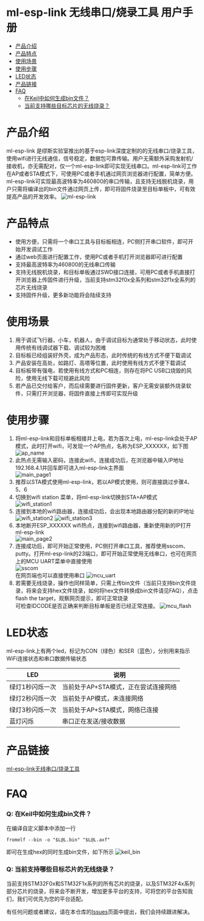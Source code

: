 # ml-esp-link 无线串口/烧录工具 用户手册
* [产品介绍](#产品介绍) 
* [产品特点](#产品特点)
* [使用场景](#使用场景)
* [使用步骤](#使用步骤)
* [LED状态](#led状态)
* [产品链接](#产品链接)
* [FAQ](#faq)
    * [在Keil中如何生成bin文件？](#q-在keil中如何生成bin文件)
    * [当前支持哪些目标芯片的无线烧录？](#q-当前支持哪些目标芯片的无线烧录)
    
# 产品介绍
ml-esp-link 是缪斯实验室推出的基于esp-link深度定制的的无线串口/烧录工具，使用wifi进行无线通信，信号稳定，数据包可靠传输。用户无需额外采购发射机/接收机，亦无需配对，仅一个ml-esp-link即可实现无线串口。ml-esp-link可工作在AP或者STA模式下，可使用PC或者手机通过网页浏览器进行配置，简单方便。ml-esp-link可实现最高波特率为460800的串口传输，且支持无线脱机烧录，用户只需将编译出的bin文件通过网页上传，即可将固件烧录至目标单板中，可有效提高产品的开发效率。
![ml-esp-link](https://github.com/wuxx/ml-esp-link/blob/master/doc/ml_esp_link.png)
# 产品特点
- 使用方便，只需将一个串口工具与目标板相连，PC侧打开串口软件，即可开始开发调试工作
- 通过web页面进行配置工作，使用PC或者手机打开浏览器即可进行配置
- 支持最高波特率为460800的无线串口传输
- 支持无线脱机烧录，和目标单板通过SWD接口连接，可用PC或者手机直接打开浏览器上传固件进行升级，当前支持stm32f0x全系列和stm32f1x全系列的芯片无线烧录
- 支持固件升级，更多新功能将会陆续支持


# 使用场景
1. 用于调试飞行器，小车，机器人，由于调试目标为通常处于移动状态，此时使用传统有线调试器下载、调试较为困难
2. 目标板已经组装好外壳，成为产品形态，此时传统的有线方式不便下载调试
3. 产品安装在高处，如路灯、高塔等位置，此时使用有线方式不便下载调试
4. 目标板带有强电，若使用有线方式和PC相连，则存在将PC USB口烧毁的风险，使用无线下载可规避此风险
4. 若产品已交付给客户，而后续需要进行固件更新，客户无需安装额外烧录软件，只需打开浏览器，将固件直接上传即可实现升级


# 使用步骤
1. 将ml-esp-link和目标单板相接并上电，若为首次上电，ml-esp-link会处于AP模式，此时打开wifi，可发现一个AP热点，名称为ESP_XXXXXX，如下图  
![ap_name](https://github.com/wuxx/ml-esp-link/blob/master/doc/ap_name.png)
2. 此热点无需输入密码，连接此wifi，连接成功后，在浏览器中输入IP地址 192.168.4.1并回车即可进入ml-esp-link主界面  
![main_page1](https://github.com/wuxx/ml-esp-link/blob/master/doc/main_page1.png)
3. 推荐以STA模式使用ml-esp-link，若以AP模式使用，则可直接跳过步骤4、5、6  
4. 切换到wifi station 菜单，将ml-esp-link切换到STA+AP模式  
![wifi_station1](https://github.com/wuxx/ml-esp-link/blob/master/doc/wifi_station1.png)
5. 连接到本地的wifi路由器，连接成功后，会出现本地路由器分配的新的IP地址  
![wifi_station2](https://github.com/wuxx/ml-esp-link/blob/master/doc/wifi_station2.png)
![wifi_station3](https://github.com/wuxx/ml-esp-link/blob/master/doc/wifi_station3.png)
6. 本地断开ESP_XXXXXX wifi热点，连接到wifi路由器，重新使用新的IP打开ml-esp-link  
![main_page2](https://github.com/wuxx/ml-esp-link/blob/master/doc/main_page2.png)
7. 连接成功后，即可开始正常使用，PC侧打开串口工具，推荐使用sscom、putty。打开ml-esp-link的23端口，即可开始正常使用无线串口，也可在网页上的MCU UART菜单中直接使用  
![sscom](https://github.com/wuxx/ml-esp-link/blob/master/doc/sscom.png)  
在网页端也可以直接使用串口
![mcu_uart](https://github.com/wuxx/ml-esp-link/blob/master/doc/mcu_uart.png)  
5. 若需要无线烧录，操作也同样简单，只需上传bin文件（当前只支持bin文件烧录，将来会支持hex文件烧录，如何将hex文件转换成bin文件请见FAQ），点击 flash the target，观察网页提示，即可正常烧录  
可检查IDCODE是否正确来判断目标单板是否已经正常连接。
![mcu_flash](https://github.com/wuxx/ml-esp-link/blob/master/doc/mcu_flash.png)

# LED状态
ml-esp-link上有两个led，标记为CON（绿色）和SER（蓝色），分别用来指示WiFi连接状态和串口数据传输状态  

LED | 说明
---|---
绿灯1秒闪烁一次 | 当前处于AP+STA模式，正在尝试连接网络
绿灯2秒闪烁一次 | 当前处于AP模式，未连接网络
绿灯3秒闪烁一次 | 当前处于AP+STA模式，网络已连接
蓝灯闪烁 | 串口正在发送/接收数据

# 产品链接
[ml-esp-link无线串口/烧录工具](https://item.taobao.com/item.htm?spm=a1z10.1-c-s.w4004-21349689053.3.4f8d20f8MryK8Q&id=596673065140)

# FAQ
### Q: 在Keil中如何生成bin文件？  
在编译自定义脚本中添加一行
```
fromelf --bin -o "$L@L.bin" "$L@L.axf"
```
即可在生成hex的同时生成bin文件，如下所示
![keil_bin](https://github.com/wuxx/ml-esp-link/blob/master/doc/keil_bin.png)

### Q: 当前支持哪些目标芯片的无线烧录？
当前支持STM32F0x和STM32F1x系列的所有芯片的烧录，以及STM32F4x系列部分芯片的烧录，将来会不断开发，增加更多平台的支持，可将您的平台告知我们，我们可优先为您的平台适配。

有任何问题或者建议，请在本仓库的[Issues](https://github.com/wuxx/ml-esp-link/issues)页面中提出，我们会持续跟进解决。
